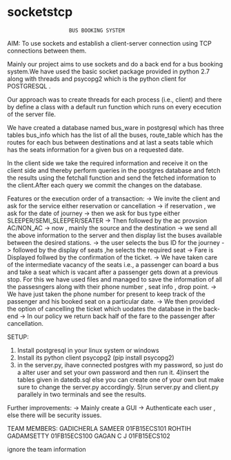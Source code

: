 # socketstcp


						BUS BOOKING SYSTEM
AIM: To use sockets and establish a client-server connection using TCP connections between them.

Mainly our project aims to use sockets and do a back end for a bus booking system.We have used the basic socket package provided in python 2.7 along with threads and psycopg2 which is the python client for POSTGRESQL .

Our approach was to create threads for each process (i.e., client) and there by define a class with a default run function which runs on every ececution of the server file.

We have created a database named bus_ware in postgresql which has three tables bus_info which has the list of all the buses, route_table which has the routes for each bus between destinations and at last a seats table which has the seats information for a given bus on  a requested date.

In the client side we take the required information and receive it on the client side and thereby perform queries in the postgres database and fetch the results using the fetchall function and send the fetched information to the client.After each query we commit the changes on the database.

Features or the execution order of a transaction:
-> We invite the client and ask for the service either reservation or cancellation
-> if reservation , we ask for the date of journey 
-> then we ask for bus type either SLEEPER/SEMI_SLEEPER/SEATER
-> Then followed by the ac provsion AC/NON_AC
-> now , mainly the source and the destination
-> we send all the above information to the server and then display list the buses available between the desired stations.
-> the user selects the bus ID for the journey 
-> followed by the display of seats ,he selects the required seat
-> Fare is Displayed follwed by the confirmation of the ticket.
-> We have taken care of the intermediate vacancy of the seats i.e., a passenger can board a bus and take a seat which is vacant after a     	passenger gets down at a previous stop. For this we have used files and managed to save the information of all the passesngers along with 	their phone number , seat info , drop point. 
-> We have just taken the phone number for present to keep track of the passenger and his booked seat on  a particular date.
-> We then provided the option of cancelling the ticket which uodates the database in the back-end
-> In our policy we return back half of the fare to the passenger after cancellation.

SETUP:
1) Install postgresql in your linux system or windows
2) Install its python client psycopg2 (pip install psycopg2)
3) in the server.py, ihave connected postgres with my password, so just do a alter user and set your own password and then run it.
4)insert the tables given in datedb.sql else you can create one of your own but make sure to change the server.py accordingly.
5)run server.py and client.py parallely in two terminals and see the results.









Further improvements:
-> Mainly create a GUI
-> Authenticate each user , else there will be security issues.


TEAM MEMBERS:
GADICHERLA SAMEER 01FB15ECS101
ROHTIH GADAMSETTY 01FB15ECS100
GAGAN C J         01FB15ECS102

ignore the team information
